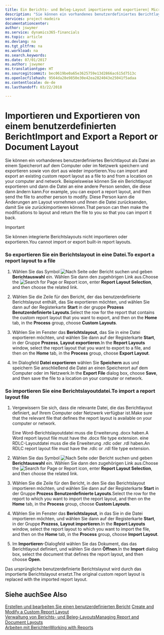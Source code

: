 ```yaml
---
title: Ein Berichts- und Beleg-Layout importieren und exportieren| Microsoft Docs
description: "Sie können ein vorhandenes benutzerdefiniertes Berichtlayout als Datei an einem Speicherort auf dem Computer oder im Netzwerk speichern und exportieren sowie von dort aus wieder importieren."
services: project-madeira
documentationcenter: 
author: jswymer
ms.service: dynamics365-financials
ms.topic: article
ms.devlang: na
ms.tgt_pltfrm: na
ms.workload: na
ms.search.keywords: 
ms.date: 07/01/2017
ms.author: jswymer
ms.translationtype: HT
ms.sourcegitcommit: bec0619be0a65e3625759e13d2866ac615d7513c
ms.openlocfilehash: 9564da28e9850e30e42ea2824043e25041f5adaa
ms.contentlocale: de-de
ms.lasthandoff: 03/22/2018

---
```

# <a name="import-and-export-a-report-or-document-layout"></a><span data-ttu-id="e4dde-103">Importieren und Exportieren von einem benutzerdefinierten Bericht</span><span class="sxs-lookup"><span data-stu-id="e4dde-103">Import and Export a Report or Document Layout</span></span>
<span data-ttu-id="e4dde-104">Sie können ein vorhandenes benutzerdefiniertes Berichtlayout als Datei an einem Speicherort auf dem Computer oder im Netzwerk speichern und exportieren sowie von dort aus wieder importieren.</span><span class="sxs-lookup"><span data-stu-id="e4dde-104">You can import and export an existing custom report layout as a file to and from a location on your computer and network.</span></span> <span data-ttu-id="e4dde-105">Beispielsweise können Sie ein Berichtlayout exportieren und dann die Datei an eine andere Person senden, die diese dann ändern kann.</span><span class="sxs-lookup"><span data-stu-id="e4dde-105">For example, you can export a report layout, and then send the file to another person to modify.</span></span> <span data-ttu-id="e4dde-106">Diese Person kann die Änderungen am Layout vornehmen und Ihnen die Datei zurücksenden, damit Sie sie zurückimportieren können.</span><span class="sxs-lookup"><span data-stu-id="e4dde-106">That person can then make the modifications to layout and return the file to you so that you can import it back.</span></span>  
  
> [!IMPORTANT]  
>  <span data-ttu-id="e4dde-107">Sie können integrierte Berichtslayouts nicht importieren oder exportieren.</span><span class="sxs-lookup"><span data-stu-id="e4dde-107">You cannot import or export built-in report layouts.</span></span>  
  
### <a name="to-export-a-report-layout-to-a-file"></a><span data-ttu-id="e4dde-108">So exportieren Sie ein Berichtslayout in eine Datei.</span><span class="sxs-lookup"><span data-stu-id="e4dde-108">To export a report layout to a file</span></span>  
  
1.  <span data-ttu-id="e4dde-109">Wählen Sie das Symbol ![Nach Seite oder Bericht suchen](media/ui-search/search_small.png "Nach Seite oder Bericht suchen") und geben **Berichtauswahl** ein. Wählen Sie dann den zugehörigen Link aus.</span><span class="sxs-lookup"><span data-stu-id="e4dde-109">Choose the ![Search for Page or Report](media/ui-search/search_small.png "Search for Page or Report icon") icon, enter **Report Layout Selection**, and then choose the related link.</span></span>  
  
2.  <span data-ttu-id="e4dde-110">Wählen Sie die Zeile für den Bericht, der das benutzerdefinierte Berichtslayout enthält, das Sie exportieren möchten, und wählen Sie dann auf der Registerkarte **Start** in der gruppe **Prozess** **Benutzerdefinierte Layouts**.</span><span class="sxs-lookup"><span data-stu-id="e4dde-110">Select the row for the report that contains the custom report layout that you want to export, and then on the **Home** tab, in the **Process** group, choose **Custom Layouts**.</span></span>  
  
3.  <span data-ttu-id="e4dde-111">Wählen Sie im Fenster das **Berichtslayout**, das Sie in eine Datei exportieren möchten, und wählen Sie dann auf der Registerkarte **Start**, in der Gruppe **Prozess**, **Layout exportieren**.</span><span class="sxs-lookup"><span data-stu-id="e4dde-111">In the **Report Layouts** window, select the report layout that you want to export to a file, and then on the **Home** tab, in the **Process** group, choose **Export Layout**.</span></span>  
  
4.  <span data-ttu-id="e4dde-112">Im Dialogfeld **Datei exportieren** wählen Sie **Speichern** aus und speichern Sie anschließend die Datei an einen Speicherort auf dem Computer oder im Netzwerk.</span><span class="sxs-lookup"><span data-stu-id="e4dde-112">In the **Export File** dialog box, choose **Save**, and then save the file to a location on your computer or network.</span></span>  
  
### <a name="to-import-a-report-layout-file"></a><span data-ttu-id="e4dde-113">So importieren Sie eine Berichtslayoutdatei.</span><span class="sxs-lookup"><span data-stu-id="e4dde-113">To import a report layout file</span></span>  
  
1.  <span data-ttu-id="e4dde-114">Vergewissern Sie sich, dass die relevante Datei, die das Berichtlayout definiert, auf Ihrem Computer oder Netzwerk verfügbar ist.</span><span class="sxs-lookup"><span data-stu-id="e4dde-114">Make sure that the relevant file that defines the report layout is available on your computer or network.</span></span>  
  
     <span data-ttu-id="e4dde-115">Eine Word-Berichtslayoutdatei muss die Erweiterung .docx haben.</span><span class="sxs-lookup"><span data-stu-id="e4dde-115">A Word report layout file must have the .docx file type extension.</span></span> <span data-ttu-id="e4dde-116">eine RDLC-Layoutdatei muss die die Erweiterung .rdlc oder .rdl haben.</span><span class="sxs-lookup"><span data-stu-id="e4dde-116">An RDLC report layout file must have the .rdlc or .rdl file type extension.</span></span>  
  
2.  <span data-ttu-id="e4dde-117">Wählen Sie das Symbol ![Nach Seite oder Bericht suchen](media/ui-search/search_small.png "Nach Seite oder Bericht suchen") und geben **Berichtauswahl** ein. Wählen Sie dann den zugehörigen Link aus.</span><span class="sxs-lookup"><span data-stu-id="e4dde-117">Choose the ![Search for Page or Report](media/ui-search/search_small.png "Search for Page or Report icon") icon, enter **Report Layout Selection**, and then choose the related link.</span></span>  
  
3.  <span data-ttu-id="e4dde-118">Wählen Sie die Zeile für den Bericht, in den Sie das Berichtslayout importieren möchten, und wählen Sie dann auf der Registerkarte **Start** in der Gruppe **Prozess** **Benutzerdefinierte Layouts**.</span><span class="sxs-lookup"><span data-stu-id="e4dde-118">Select the row for the report to which you want to import the report layout, and then on the **Home** tab, in the **Process** group, choose **Custom Layouts**.</span></span>  
  
4.  <span data-ttu-id="e4dde-119">Wählen Sie im Fenster das **Berichtslayout**, in das Sie in die Datei importieren möchten, und wählen Sie dann auf der Registerkarte **Start**, in der Gruppe **Prozess**, **Layout importieren**.</span><span class="sxs-lookup"><span data-stu-id="e4dde-119">In the **Report Layouts** window, select the report layout to which you want to import the file, and then on the **Home** tab, in the **Process** group, choose **Import Layout**.</span></span>  
  
5.  <span data-ttu-id="e4dde-120">Im **Importieren**-Dialogfeld wählen Sie das Dokument, das das Berichtlayout definiert, und wählen Sie dann **Öffnen**.</span><span class="sxs-lookup"><span data-stu-id="e4dde-120">In the **Import** dialog box, select the document that defines the report layout, and then choose **Open**.</span></span>  
  
 <span data-ttu-id="e4dde-121">Das ursprüngliche benutzerdefinierte Berichtslayout wird durch das importierte Berichtslayout ersetzt.</span><span class="sxs-lookup"><span data-stu-id="e4dde-121">The original custom report layout is replaced with the imported report layout.</span></span>  
  
## <a name="see-also"></a><span data-ttu-id="e4dde-122">Siehe auch</span><span class="sxs-lookup"><span data-stu-id="e4dde-122">See Also</span></span>  
 <span data-ttu-id="e4dde-123">[Erstellen und bearbeiten Sie einen benutzerdefinierten Bericht](ui-how-create-custom-report-layout.md) </span><span class="sxs-lookup"><span data-stu-id="e4dde-123">[Create and Modify a Custom Report Layout](ui-how-create-custom-report-layout.md) </span></span>  
 [<span data-ttu-id="e4dde-124">Verwaltung von Berichts- und Beleg-Layouts</span><span class="sxs-lookup"><span data-stu-id="e4dde-124">Managing Report and Document Layouts</span></span>](ui-manage-report-layouts.md)  
 [<span data-ttu-id="e4dde-125">Arbeiten mit Berichten</span><span class="sxs-lookup"><span data-stu-id="e4dde-125">Working with Reports</span></span>](ui-work-report.md)    
